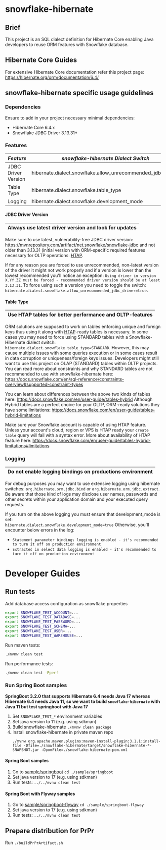 # snowflake-hibernate

## Brief

This project is an SQL dialect definition for Hibernate Core enabling Java developers to reuse ORM features with Snowflake database.

## Hibernate Core Guides

For extensive Hibernate Core documentation refer this project page:
https://hibernate.org/orm/documentation/6.4/

## snowflake-hibernate specific usage guidelines 

### Dependencies

Ensure to add in your project necessary minimal dependencies:
  * Hibernate Core 6.4.x
  * Snowflake JDBC Driver 3.13.31+

### Features
  
| *Feature*           | *snowflake-hibernate Dialect Switch*                        | *Values*        | *Default* |           
|---------------------|-------------------------------------------------------------|-----------------|-----------|
| JDBC Driver Version | hibernate.dialect.snowflake.allow_unrecommended_jdbc_driver | false/true      | false     | 
| Table Type          | hibernate.dialect.snowflake.table_type                      | HYBRID/STANDARD | HYBRID    |
| Logging             | hibernate.dialect.snowflake.development_mode                | false/true      | false     |

#### JDBC Driver Version 

| Always use latest driver version and look for updates |
|-------------------------------------------------------|

Make sure to use latest, vulnerability-free JDBC driver version:  
https://mvnrepository.com/artifact/net.snowflake/snowflake-jdbc
and not older than 3.13.31 (initial version with ORM-specific required features 
necessary for OLTP operations: [HTAP](https://www.snowflake.com/guides/htap-hybrid-transactional-and-analytical-processing/).

If for any reason you are forced to use unrecommended, non-latest version of the driver it might not work properly and if a version is 
lower than the lowest recommended you'll notice an exception:
`Using driver in version X.YY.ZZ must be forced - recommended driver version should be at least 3.13.31`. 
To force using such a version you need to toggle the switch: `hibernate.dialect.snowflake.allow_unrecommended_jdbc_driver=true`.

#### Table Type

| Use HTAP tables for better performance and OLTP-features |
|----------------------------------------------------------|

ORM solutions are supposed to work on tables enforcing unique and foreign keys thus using it along with 
[HTAP](https://www.snowflake.com/guides/htap-hybrid-transactional-and-analytical-processing/)-ready tables is necessary.
In some cases you may need to force using STANDARD tables with a Snowflake-Hibernate dialect switch:
`hibernate.dialect.snowflake.table_type=STANDARD`.
However, this may cause multiple issues with some queries execution or in some cases result in data corruption or uniqueness/foreign keys issues.
Developers might still want to use this project on OLAP (STANDARD) tables within OLTP projects. You can read more about
constraints and why STANDARD tables are not recommended to use with snowflake-hibernate here:
https://docs.snowflake.com/en/sql-reference/constraints-overview#supported-constraint-types

You can learn about differences between the above two kinds of tables here: https://docs.snowflake.com/en/user-guide/tables-hybrid
Although Hybrid tables are a perfect choice for your OLTP, ORM-ready solutions they have some limitations:
https://docs.snowflake.com/en/user-guide/tables-hybrid-limitations

Make sure your Snowflake account is capable of using HTAP feature. Unless your account's cloud, region or VPS is HTAP ready
your `create table` query will fail with a syntax error. More about availability of HTAP feature here:
https://docs.snowflake.com/en/user-guide/tables-hybrid-limitations#limitations

### Logging

| Do not enable logging bindings on productions environment |
|-----------------------------------------------------------| 

For debug purposes you may want to use extensive logging using hibernate switches: `org.hibernate.orm.jdbc.bind` or `org.hibernate.orm.jdbc.extract`. 
Be aware that those kind of logs may disclose user names, passwords and other secrets within your application domain and your executed query requests. 

If you turn on the above logging you must ensure that development_mode is set:  
`hibernate.dialect.snowflake.development_mode=true`
Otherwise, you'll encounter below errors in the log:
* `Statement parameter bindings logging is enabled - it's recommended to turn it off on production environment`
* `Extracted in select data logging is enabled - it's recommended to turn it off on production environment`

# Developer Guides

## Run tests

Add database access configuration as snowflake properties

```bash
export SNOWFLAKE_TEST_ACCOUNT=...
export SNOWFLAKE_TEST_DATABASE=...
export SNOWFLAKE_TEST_PASSWORD=...
export SNOWFLAKE_TEST_SCHEMA=...
export SNOWFLAKE_TEST_USER=...
export SNOWFLAKE_TEST_WAREHOUSE=...
```

Run maven tests:

```bash
./mvnw clean test
```

Run performance tests:

```bash
./mvnw clean test -Pperf
```

### Run Spring Boot samples

**SpringBoot 3.2.0 that supports Hibernate 6.4 needs Java 17 whereas Hibernate 6.4 needs Java 11, so we want to build `snowflake-hibernate` with Java 11 but test springboot with Java 17**  

1. Set `SNOWFLAKE_TEST_*` environment variables
2. Set java version to 11 (e.g. using sdkman)
3. Build snowflake-hibernate `./mvnw clean package`
4. Install snowflake-hibernate in private maven repo
   ```
   ./mvnw org.apache.maven.plugins:maven-install-plugin:3.1.1:install-file -Dfile=./snowflake-hibernate/target/snowflake-hibernate-*-SNAPSHOT.jar -DpomFile=./snowflake-hibernate-pom.xml
   ```
   
#### Spring Boot samples

1. Go to [sample/springboot](sample/springboot-hibernate) `cd ./sample/springboot`
2. Set java version to 17 (e.g. using sdkman)
3. Run tests: `../../mvnw clean test`

#### Spring Boot with Flyway samples

1. Go to [sample/springboot-flyway](sample/springboot-hibernate) `cd ./sample/springboot-flyway`
2. Set java version to 17 (e.g. using sdkman)
3. Run tests: `../../mvnw clean test`

## Prepare distribution for PrPr

Run `./buildPrPrArtifact.sh`
